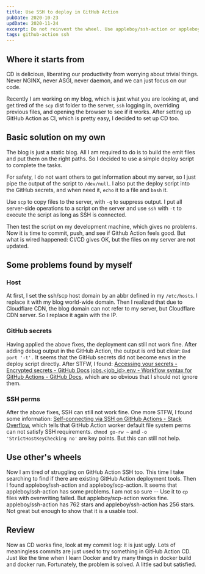 ```yaml
---
title: Use SSH to deploy in GitHub Action
pubDate: 2020-10-23
updDate: 2020-11-24
excerpt: Do not reinvent the wheel. Use appleboy/ssh-action or appleboy/scp-action.
tags: github-action ssh
---
```


## Where it starts from

CD is delicious, liberating our productivity from worrying about trivial things.
Never NGINX, never ASGI, never daemon, and we can just focus on our code.

Recently I am working on my blog, which is just what you are looking at, and get tired of the `scp` dist folder to the server,
`ssh` logging in, overriding previous files, and opening the browser to see if it works.
After setting up GitHub Action as CI, which is pretty easy, I decided to set up CD too.

## Basic solution on my own

The blog is just a static blog. All I am required to do is to build the emit files and put them on the right paths.
So I decided to use a simple deploy script to complete the tasks.

For safety, I do not want others to get information about my server, so I just pipe the output of the script to `/dev/null`.
I also put the deploy script into the GitHub secrets, and when need it, `echo` it to a file and `bash` it.

Use `scp` to copy files to the server, with `-q` to suppress output.
I put all server-side operations to a script on the server and use `ssh` with `-t` to execute the script as long as SSH is connected.

Then test the script on my development machine, which gives no problems.
Now it is time to commit, push, and see if Github Action feels good.
But what is wired happened: CI/CD gives OK, but the files on my server are not updated.

## Some problems found by myself

### Host

At first, I set the ssh/scp host domain by an abbr defined in my `/etc/hosts`.
I replace it with my blog world-wide domain.
Then I realized that due to Cloudflare CDN, the blog domain can not refer to my server, but Cloudflare CDN server.
So I replace it again with the IP.

### GitHub secrets

Having applied the above fixes, the deployment can still not work fine.
After adding debug output in the GitHub Action, the output is ord but clear: `Bad port '-t'.`
It seems that the GitHub secrets did not become envs in the deploy script directly.
After STFW, I found:
[Accessing your secrets - Encrypted secrets - GitHub Docs](https://docs.github.com/en/free-pro-team@latest/actions/reference/encrypted-secrets#accessing-your-secrets)
[jobs.<job_id>.env - Workflow syntax for GitHub Actions - GitHub Docs](https://docs.github.com/en/free-pro-team@latest/actions/reference/workflow-syntax-for-github-actions#jobsjob_idstepsenv),
which are so obvious that I should not ignore them.

### SSH perms

After the above fixes, SSH can still not work fine.
One more STFW, I found some information:
[Self-connecting via SSH on GitHub Actions - Stack Overflow](https://stackoverflow.com/questions/60066477/self-connecting-via-ssh-on-github-actions),
which tells that GitHub Action worker default file system perms can not satisfy SSH requirements.
`chmod go-rw ~` and `-o 'StrictHostKeyChecking no'` are key points.
But this can still not help.

## Use other's wheels

Now I am tired of struggling on GitHub Action SSH too.
This time I take searching to find if there are existing GitHub Action deployment tools.
Then I found appleboy/ssh-action and appleboy/scp-action.
It seems that appleboy/ssh-action has some problems.
I am not so sure -- Use it to `cp` files with overwriting failed.
But appleboy/scp-action works fine.
appleboy/ssh-action has 762 stars and appleboy/ssh-action has 256 stars.
Not great but enough to show that it is a usable tool.

## Review

Now as CD works fine, look at my commit log: it is just ugly.
Lots of meaningless commits are just used to try something in GitHub Action CD.
Just like the time when I learn Docker and try many things in docker build and docker run.
Fortunately, the problem is solved.
A little sad but satisfied.
